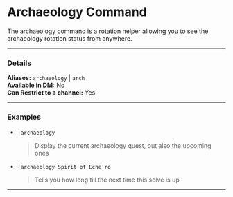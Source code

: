 # Archaeology Command

The archaeology command is a rotation helper allowing you to see the archaeology rotation status from anywhere.
***
### Details

**Aliases:** `archaeology` | `arch`   
**Available in DM:** No   
**Can Restrict to a channel:** Yes

***
### Examples

* `!archaeology`
  > Display the current archaeology quest, but also the upcoming ones
* `!archaeology Spirit of Eche'ro`
  > Tells you how long till the next time this solve is up
***
